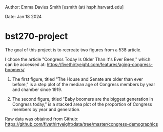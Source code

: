Author: Emma Davies Smith [esmith (at) hsph.harvard.edu]

Date: Jan 18 2024

# bst270-project

The goal of this project is to recreate two figures from a 538 article. 

I chose the article "Congress Today Is Older Than It's Ever Been," which can be accessed at: https://fivethirtyeight.com/features/aging-congress-boomers/

1. The first figure, titled "The House and Senate are older than ever before," is a step plot of the median age of Congress members by year and chamber since 1919. 

2. The second figure, titled "Baby boomers are the biggest generation in Congress today," is a stacked area plot of the proportion of Congress members by year and generation.

Raw data was obtained from Github: https://github.com/fivethirtyeight/data/tree/master/congress-demographics


